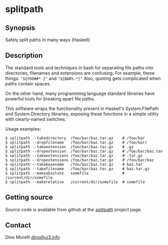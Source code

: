 # splitpath


## Synopsis

Safely split paths in many ways (Haskell)


## Description

The standard tools and techniques in bash for separating file paths into
directories, filenames and extensions are confusing. For example, these things:
`"${FOO##*.}"` and `"${BAR%.*}"` Also, quoting gets complicated when paths
contain spaces.

On the other hand, many programming language standard libraries have powerful
tools for breaking apart file paths.

This software wraps the functionality present in Haskell's System.FilePath and
System.Directory libraries, exposing these functions in a simple utility with
clearly-named switches.

Usage examples:

    $ splitpath --takedirectory  /foo/bar/baz.tar.gz    # /foo/bar
    $ splitpath --dropfilename   /foo/bar/baz.tar.gz    # /foo/bar/
    $ splitpath --takeextension  /foo/bar/baz.tar.gz    # .gz
    $ splitpath --dropextension  /foo/bar/baz.tar.gz    # /foo/bar/baz.tar
    $ splitpath --takeextensions /foo/bar/baz.tar.gz    # .tar.gz
    $ splitpath --dropextensions /foo/bar/baz.tar.gz    # /foo/bar/baz
    $ splitpath --takebasename   /foo/bar/baz.tar.gz    # baz.tar
    $ splitpath --takefilename   /foo/bar/baz.tar.gz    # baz.tar.gz
    $ splitpath --makeabsolute   somefile               # /current/dir/somefile
    $ splitpath --makerelative   /current/dir/somefile  # somefile


## Getting source

Source code is available from github at the
[splitpath](https://github.com/dino-/splitpath) project page.


## Contact

Dino Morelli <dino@ui3.info>
